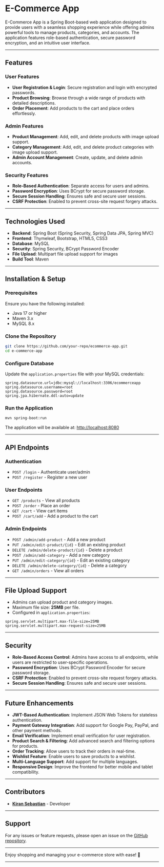 # E-Commerce App

E-Commerce App is a Spring Boot-based web application designed to provide users with a seamless shopping experience while offering admins powerful tools to manage products, categories, and accounts. The application features role-based authentication, secure password encryption, and an intuitive user interface.

---

## Features

### **User Features**
- **User Registration & Login**: Secure registration and login with encrypted passwords.
- **Product Browsing**: Browse through a wide range of products with detailed descriptions.
- **Order Placement**: Add products to the cart and place orders effortlessly.

### **Admin Features**
- **Product Management**: Add, edit, and delete products with image upload support.
- **Category Management**: Add, edit, and delete product categories with image upload support.
- **Admin Account Management**: Create, update, and delete admin accounts.

### **Security Features**
- **Role-Based Authentication**: Separate access for users and admins.
- **Password Encryption**: Uses BCrypt for secure password storage.
- **Secure Session Handling**: Ensures safe and secure user sessions.
- **CSRF Protection**: Enabled to prevent cross-site request forgery attacks.

---

## Technologies Used

- **Backend**: Spring Boot (Spring Security, Spring Data JPA, Spring MVC)
- **Frontend**: Thymeleaf, Bootstrap, HTML5, CSS3
- **Database**: MySQL
- **Security**: Spring Security, BCrypt Password Encoder
- **File Upload**: Multipart file upload support for images
- **Build Tool**: Maven

---

## Installation & Setup

### **Prerequisites**
Ensure you have the following installed:
- Java 17 or higher
- Maven 3.x
- MySQL 8.x

### **Clone the Repository**
```bash
git clone https://github.com/your-repo/ecommerce-app.git
cd e-commerce-app
```

### **Configure Database**
Update the `application.properties` file with your MySQL credentials:
```properties
spring.datasource.url=jdbc:mysql://localhost:3306/ecommerceapp
spring.datasource.username=root
spring.datasource.password=root
spring.jpa.hibernate.ddl-auto=update
```

### **Run the Application**
```bash
mvn spring-boot:run
```
The application will be available at: [http://localhost:8080](http://localhost:8080)

---

## API Endpoints

### **Authentication**
- `POST /login` - Authenticate user/admin
- `POST /register` - Register a new user

### **User Endpoints**
- `GET /products` - View all products
- `POST /order` - Place an order
- `GET /cart` - View cart items
- `POST /cart/add` - Add a product to the cart

### **Admin Endpoints**
- `POST /admin/add-product` - Add a new product
- `PUT /admin/edit-product/{id}` - Edit an existing product
- `DELETE /admin/delete-product/{id}` - Delete a product
- `POST /admin/add-category` - Add a new category
- `PUT /admin/edit-category/{id}` - Edit an existing category
- `DELETE /admin/delete-category/{id}` - Delete a category
- `GET /admin/orders` - View all orders

---

## File Upload Support
- Admins can upload product and category images.
- Maximum file size: **25MB** per file.
- Configured in `application.properties`:
```properties
spring.servlet.multipart.max-file-size=25MB
spring.servlet.multipart.max-request-size=25MB
```

---

## Security
- **Role-Based Access Control**: Admins have access to all endpoints, while users are restricted to user-specific operations.
- **Password Encryption**: Uses BCrypt Password Encoder for secure password storage.
- **CSRF Protection**: Enabled to prevent cross-site request forgery attacks.
- **Secure Session Handling**: Ensures safe and secure user sessions.

---

## Future Enhancements
- **JWT-Based Authentication**: Implement JSON Web Tokens for stateless authentication.
- **Payment Gateway Integration**: Add support for Google Pay, PayPal, and other payment methods.
- **Email Verification**: Implement email verification for user registration.
- **Product Search & Filtering**: Add advanced search and filtering options for products.
- **Order Tracking**: Allow users to track their orders in real-time.
- **Wishlist Feature**: Enable users to save products to a wishlist.
- **Multi-Language Support**: Add support for multiple languages.
- **Responsive Design**: Improve the frontend for better mobile and tablet compatibility.

---

## Contributors
- **[Kiran Sebastian](https://github.com/kiransebastian)** - Developer

---

## Support
For any issues or feature requests, please open an issue on the [GitHub repository](https://github.com/your-repo/ecommerce-app/issues).

---

Enjoy shopping and managing your e-commerce store with ease! 🚀

---
